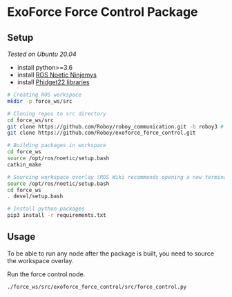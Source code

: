 # ExoForce Force Control Package

## Setup

*Tested on Ubuntu 20.04*
- install python>=3.6
- install [ROS Noetic Ninjemys](http://wiki.ros.org/noetic/Installation/Ubuntu)
- install [Phidget22 libraries](https://www.phidgets.com/docs/OS_-_Linux#Quick_Downloads)

```bash
# Creating ROS workspace
mkdir -p force_ws/src

# Cloning repos to src directory
cd force_ws/src
git clone https://github.com/Roboy/roboy_communication.git -b roboy3 # For the WS20 we need to checkout to the following commit e0b1c2de7cd2084c87208fb10f6a004a3f7666fb
git clone https://github.com/Roboy/exoforce_force_control.git

# Building packages in workspace
cd force_ws
source /opt/ros/noetic/setup.bash
catkin_make

# Sourcing workspace overlay (ROS Wiki recommends opening a new terminal before this step)
source /opt/ros/noetic/setup.bash
cd force_ws
. devel/setup.bash

# Install python packages
pip3 install -r requirements.txt
```

## Usage

To be able to run any node after the package is built, you need to source the workspace overlay.

Run the force control node.
```bash
./force_ws/src/exoforce_force_control/src/force_control.py
```
